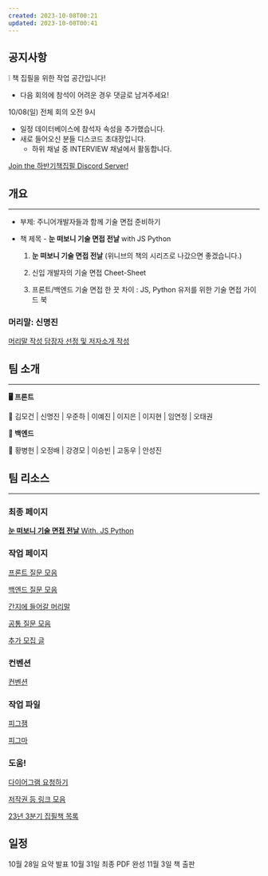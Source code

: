 ```yaml
---
created: 2023-10-08T00:21
updated: 2023-10-08T00:41
---
```


## 공지사항

❕ 책 집필을 위한 작업 공간입니다!

- 다음 회의에 참석이 어려운 경우 댓글로 남겨주세요!

10/08(일) 전체 회의 오전 9시

- 일정 데이터베이스에 참석자 속성을 추가했습니다.
- 새로 들어오신 분들 디스코드 초대장입니다.
    - 하위 채널 중 INTERVIEW 채널에서 활동합니다.

[Join the 하반기책집필 Discord Server!](https://discord.gg/b7DSng6m)

## 개요

---

- 부제: 주니어개발자들과 함께 기술 면접 준비하기

- 책 제목 - **눈 떠보니 기술 면접 전날** with JS Python
    
    1) **눈 떠보니 기술 면접 전날** (위니브의 책의 시리즈로 나갔으면 좋겠습니다.)
    
    2) 신입 개발자의 기술 면접 Cheet-Sheet
    
    3) 프론트/백엔드 기술 면접 한 끗 차이 : JS, Python 유저를 위한 기술 면접 가이드 북
    

### 머리말: 신명진

[머리말 작성 담장자 선정 및 저자소개 작성](머리말%20작성%20담장자%20선정%20및%20저자소개%20작성%20bf9eba98a53c495d94d38e5904cb37f6.md)

## 팀 소개

---

**🖥️ 프론트**

<aside>
📝 김모건 | 신명진 | 우준하 | 이예진 | 이지은 | 이지현 | 임연정 | 오태권

</aside>

**💽 백엔드**

<aside>
📝 황병헌 | 오정배 | 강경모 | 이승빈 | 고동우 | 안성진

</aside>

## 팀 리소스

---

### 최종 페이지

[**눈 떠보니 기술 면접 전날** With. JS Python](https://www.notion.so/With-JS-Python-0815f954b2594a159e1ee73b4c7633d4?pvs=21)

### 작업 페이지

[프론트 질문 모음](%E1%84%91%E1%85%B3%E1%84%85%E1%85%A9%E1%86%AB%E1%84%90%E1%85%B3%20%E1%84%8C%E1%85%B5%E1%86%AF%E1%84%86%E1%85%AE%E1%86%AB%20%E1%84%86%E1%85%A9%E1%84%8B%E1%85%B3%E1%86%B7%20b24de3daa8f14963947157e292a78753.md)

[백엔드 질문 모음](백엔드%20질문%20모음.md)

[간지에 들어갈 머리말](간지에%20들어갈%20머리말.md)

[공통 질문 모음](공통%20질문%20모음.md)

[추가 모집 글](추가%20모집%20글.md)

### 컨벤션

[컨벤션](컨벤션.md)

### 작업 파일
[피그잼](https://www.figma.com/file/Jba7vpAB7y8fH2ZHb57Ve6/all?type=whiteboard&node-id=0%3A1&t=l3PAHcL8dLPpDPzM-1 )

[피그마](https://www.figma.com/file/G1zr6QcE76HnrEmfZkhgNe/all?type=design&node-id=0%3A1&mode=design&t=owSZ91U6xbqG9xRz-1)

### 도움!

[다이어그램 요청하기](다이어그램%20요청하기.md)

[저작권 등 링크 모음](저작권%20등%20링크%20모음.md)

[23년 3분기 집필책 목록](https://www.notion.so/23-3-ded989aff9e6469fb8a5660662ecbb4d?pvs=21)

## 일정

10월 28일 요약 발표
10월 31일 최종 PDF 완성
11월 3일 책 출판
